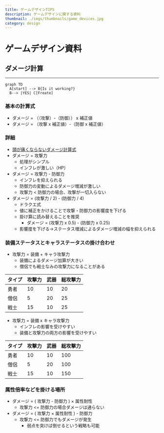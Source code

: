 ```yaml
---
title: ゲームデザインTIPS
description: ゲームデザインに関する資料
thumbnail: ./imgs/thumbnails/game_devices.jpg
category: design
---
```


# ゲームデザイン資料

## ダメージ計算

***

```mermaid
graph TD
  A[start] --> B{Is it working?}
  B--> |YES| C[Freate]
```

### 基本の計算式

- ダメージ = （（攻撃）-（防御）） x 補正値
- ダメージ = （攻撃 x 補正値）-（防御 x 補正値）

### 詳細

- [頭が痛くならないダメージ計算式](https://note.com/daraneko_games/n/n9819dda2698a#nNtKY)
- ダメージ = 攻撃力
  - 処理がシンプル
  - インフレが激しい（HP）
- ダメージ = 攻撃力 - 防御力
  - インフレを抑えられる
  - 防御力の変動によるダメージ増減が激しい
  - 攻撃力 < 防御力の場合、攻撃が一切入らない
- ダメージ = (攻撃力 / 2) - (防御力 / 4)
  - ドラクエ式
  - 値に補正をかけることで攻撃・防御力の影響度を下げる
  - 掛け算に読み替えることを推奨
    - ダメージ = (攻撃力 x 0.5) - (防御力 x 0.25)
  - 影響度を下げる→ステータス増減によるダメージ増減の幅を抑えられる

### 装備ステータスとキャラステータスの掛け合わせ

- 攻撃力 = 装備 + キャラ攻撃力
  - 装備によるダメージ加算が大きい
  - 僧侶でも戦士なみの攻撃力になることがある

|タイプ|攻撃力|武器|総攻撃力|
|---|---|---|---|
|勇者|10|10|20|
|僧侶|5|20|25|
|戦士|15|10|25|

- 攻撃力 = 装備 x キャラ攻撃力
  - インフレの影響を受けやすい
  - 装備と攻撃力の両方の影響を受けやすい

|タイプ|攻撃力|武器|総攻撃力|
|---|---|---|---|
|勇者|10|10|100|
|僧侶|5|20|100|
|戦士|15|10|150|

### 属性倍率などを掛ける場所

- ダメージ = ( 攻撃力 - 防御力 ) × 属性耐性
  - 攻撃力 <= 防御力の場合ダメージは通らない
- ダメージ = ( 攻撃力 × 属性耐性 ) - 防御力
  - 攻撃力 <= 防御力でもダメージが発生
    - 弱点を突けば倒せるという戦略も可能
